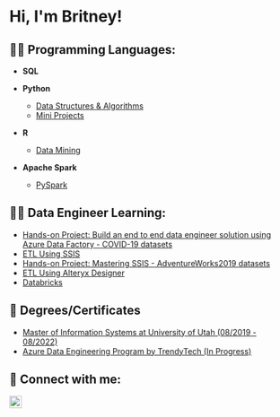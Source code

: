 <h1>Hi, I'm Britney!</h1>

<h2> 👨‍💻 Programming Languages:</h2>

- <b>SQL</b>
- <b>Python</b>
  - [Data Structures & Algorithms](https://github.com/)
  - [Mini Projects](https://github.com/britneydang/PythonMiniProjects)
  
- <b>R</b>
  - [Data Mining](https://github.com/britneydang/DataMiningWithR)
 
- <b>Apache Spark</b>
  -  [PySpark](https://github.com/britneydang/Learning-PySpark)

<h2> 👨‍💻 Data Engineer Learning:</h2>

- [Hands-on Project: Build an end to end data engineer solution using Azure Data Factory - COVID-19 datasets](https://github.com/britneydang/HandsonProject-Covid19)
- [ETL Using SSIS](https://github.com/britneydang/HandsonProject_SSIS)
- [Hands-on Project: Mastering SSIS - AdventureWorks2019 datasets](https://github.com/britneydang/HandsonProject_MasteringSSIS)
- [ETL Using Alteryx Designer](https://github.com/britneydang/HandsonProject_BasicAlteryx)
- [Databricks](https://github.com/britneydang/Learning-Databricks)
  
<h2> 🌱 Degrees/Certificates </h2>

- [Master of Information Systems at University of Utah (08/2019 - 08/2022)](https://eccles.utah.edu/programs/master-of-science-in-information-systems/)
- [Azure Data Engineering Program by TrendyTech (In Progress)](https://trendytech.in)

<h2> 🤳 Connect with me:</h2>

[<img align="left" alt="JoshMadakor | LinkedIn" width="22px" src="https://cdn.jsdelivr.net/npm/simple-icons@v3/icons/linkedin.svg" />][linkedin]

[linkedin]: https://www.linkedin.com/in/britney-d-93521942

<!--
**joshmadakor1/joshmadakor1** is a ✨ _special_ ✨ repository because its `README.md` (this file) appears on your GitHub profile.
